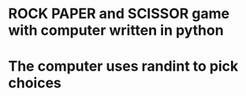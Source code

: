 # ROCK PAPER and SCISSOR game with computer written in python
<h1> The computer uses randint to pick choices</h1>


